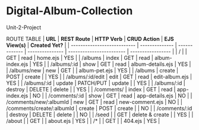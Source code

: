 # Digital-Album-Collection
Unit-2-Project

ROUTE TABLE
|       **URL**               | **REST Route** | **HTTP Verb** | **CRUD Action** |   **EJS View(s)**        | **Created Yet?**  |
| --------------------------- | -------------- | ------------- | --------------- | ------------------------ | ----------------- |
| /                           |                | GET           | read            | home.ejs                 | YES               |
| /albums                     | index          | GET           | read            | album-index.ejs            | YES               |
| /albums/:id                 | show           | GET           | read            | album-details.ejs          | YES               |
| /albums/new                 | new            | GET           |                 | album-pet.ejs              | YES               |
| /albums                     | create         | POST          | create          |                          | YES               |
| /albums/:id/edit            | edit           | GET           | read            | edit-album.ejs             | YES               |
| /albums/:id                 | update         | PATCH/PUT     | update          |                          | YES               |
| /albums/:id                 | destroy        | DELETE        | delete          |                          | YES               |
| /comments/                  | index          | GET           | read            | app-index.ejs            | NO                |
| /comments/:id               | show           | GET           | read            | app-details.ejs          | NO                |
| /comments/new/:albumId      | new            | GET           | read            | new-comment.ejs              | NO                |
| /comments/create/:albumId   | create         | POST          | create          |                          | NO                |
| /comments/:id               | destroy        | DELETE        | delete          |                          | NO                |
| /seed                       |                | GET           | delete & create |                          | YES               |
| /about                      |                | GET           |                 | about.ejs                | YES               |
| /*                          |                | GET           |                 | 404.ejs                  | YES               |
